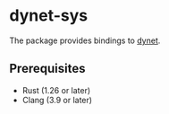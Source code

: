 dynet-sys
=============

The package provides bindings to [dynet](https://github.com/clab/dynet).

Prerequisites
-------------

* Rust (1.26 or later)
* Clang (3.9 or later)
